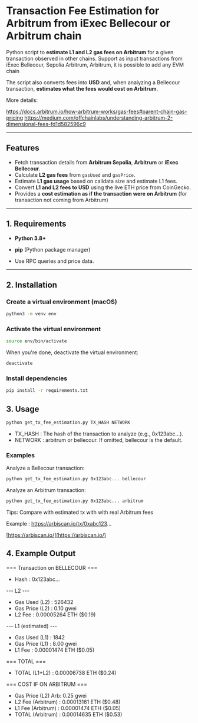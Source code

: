 # Transaction Fee Estimation for Arbitrum from iExec Bellecour or Arbitrum chain 

Python script to **estimate L1 and L2 gas fees on Arbitrum** for a given transaction observed in other chains.
Support as input transactions from iExec Bellecour, Sepolia Arbitrum, Arbitrum, it is possible to add any EVM chain

The script also converts fees into **USD** and, when analyzing a Bellecour transaction, **estimates what the fees would cost on Arbitrum**.

More details:

https://docs.arbitrum.io/how-arbitrum-works/gas-fees#parent-chain-gas-pricing
https://medium.com/offchainlabs/understanding-arbitrum-2-dimensional-fees-fd1d582596c9

---

## **Features**
- Fetch transaction details from **Arbitrum Sepolia**, **Arbitrum** or **iExec Bellecour**.
- Calculate **L2 gas fees** from `gasUsed` and `gasPrice`.
- Estimate **L1 gas usage** based on calldata size and estimate L1 fees.
- Convert **L1 and L2 fees to USD** using the live ETH price from CoinGecko.
- Provides a **cost estimation as if the transaction were on Arbitrum** (for transaction not coming from Arbitrum)

---

## **1. Requirements**
- **Python 3.8+**
- **pip** (Python package manager)

- Use RPC queries and price data.

---

## **2. Installation**

### **Create a virtual environment (macOS)**
```bash
python3 -m venv env
```

### **Activate the virtual environment**
```bash
source env/bin/activate
```

When you're done, deactivate the virtual environment:

```bash
deactivate
```

### **Install dependencies**
```bash
pip install -r requirements.txt
```

## **3. Usage**
```bash
python get_tx_fee_estimation.py TX_HASH NETWORK
```

 - TX_HASH : The hash of the transaction to analyze (e.g., 0x123abc...).
 - NETWORK : arbitrum or bellecour. If omitted, bellecour is the default.


### **Examples**

Analyze a Bellecour transaction:

```bash
python get_tx_fee_estimation.py 0x123abc... bellecour
```
Analyze an Arbitrum transaction:

```bash
python get_tx_fee_estimation.py 0x123abc... arbitrum
```
Tips: Compare with estimated tx with with real Arbitrum fees


Example : https://arbiscan.io/tx/0xabc123...

[https://arbiscan.io/](https://arbiscan.io/)


## **4. Example Output**

=== Transaction on BELLECOUR ===
  - Hash              : 0x123abc...

--- L2 ---
  - Gas Used (L2)     : 526432
  - Gas Price (L2)    : 0.10 gwei
  - L2 Fee            : 0.00005264 ETH ($0.19)

--- L1 (estimated) ---
  - Gas Used (L1)     : 1842
  - Gas Price (L1)    : 8.00 gwei
  - L1 Fee            : 0.00001474 ETH ($0.05)

=== TOTAL ===
  - TOTAL (L1+L2)     : 0.00006738 ETH ($0.24)

=== COST IF ON ARBITRUM ===
  - Gas Price (L2) Arb: 0.25 gwei
  - L2 Fee (Arbitrum) : 0.00013161 ETH ($0.48)
  - L1 Fee (Arbitrum) : 0.00001474 ETH ($0.05)
  - TOTAL (Arbitrum)  : 0.00014635 ETH ($0.53)


